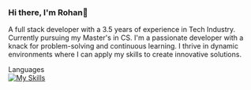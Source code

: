 ### Hi there, I'm Rohan👋
A full stack developer with a 3.5 years of experience in Tech Industry. Currently pursuing my Master's in CS. I'm a passionate developer with a knack for problem-solving and continuous learning. I thrive in dynamic environments where I can apply my skills to create innovative solutions.

<!--
**rohanbawa/rohanbawa** is a ✨ _special_ ✨ repository because its `README.md` (this file) appears on your GitHub profile.

Here are some ideas to get you started:

- 🔭 I’m currently working on ...
- 🌱 I’m currently learning ...
- 👯 I’m looking to collaborate on ...
- 🤔 I’m looking for help with ...
- 💬 Ask me about ...
- 📫 How to reach me: ...
- 😄 Pronouns: ...
- ⚡ Fun fact: ...
--> 
Languages
<br>
[![My Skills](https://skillicons.dev/icons?i=ts,js,html,css,java,py)](https://skillicons.dev)
<br>
